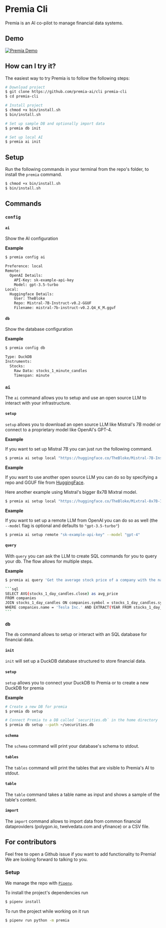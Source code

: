 # Premia Cli

Premia is an AI co-pilot to manage financial data systems.

## Demo

[![Premia Demo](https://cdn.loom.com/sessions/thumbnails/9dad48f3775d4fa0ba76df6e65765cf9-with-play.gif)](https://www.loom.com/embed/9dad48f3775d4fa0ba76df6e65765cf9?sid=0f640b6c-f8f0-4d41-9806-82e8dcee5d86)

## How can I try it?

The easiest way to try Premia is to follow the following steps:

```sh
# Download project
$ git clone https://github.com/premia-ai/cli premia-cli
$ cd premia-cli

# Install project
$ chmod +x bin/install.sh
$ bin/install.sh

# Set up sample DB and optionally import data
$ premia db init

# Set up local AI
$ premia ai init
```

## Setup

Run the following commands in your terminal from the repo's folder, to install the `premia` command.

```sh
$ chmod +x bin/install.sh
$ bin/install.sh
```

## Commands

### `config`

#### `ai`

Show the AI configuration

**Example**
```sh
$ premia config ai

Preference: local
Remote:
  OpenAI Details:
    API-Key: sk-example-api-key
    Model: gpt-3.5-turbo
Local:
  Huggingface Details:
    User: TheBloke
    Repo: Mistral-7B-Instruct-v0.2-GGUF
    Filename: mistral-7b-instruct-v0.2.Q4_K_M.gguf
```

#### `db`

Show the database configuration

**Example**
```sh
$ premia config db

Type: DuckDB
Instruments:
  Stocks:
    Raw Data: stocks_1_minute_candles
    Timespan: minute
```

### `ai`

The `ai` command allows you to setup and use an open source LLM to interact with your infrastructure.

#### `setup`

`setup` allows you to download an open source LLM like Mistral's 7B model or connect to a proprietary model like OpenAI's GPT-4.

**Example**

If you want to set up Mistral 7B you can just run the following command.

```sh
$ premia ai setup local "https://huggingface.co/TheBloke/Mistral-7B-Instruct-v0.2-GGUF/blob/main/mistral-7b-instruct-v0.2.Q4_K_M.gguf"
```

**Example**

If you want to use another open source LLM you can do so by specifying a repo and GGUF file from [HuggingFace](https://huggingface.co).

Here another example using Mistral's bigger 8x7B Mixtral model.

```sh
$ premia ai setup local "https://huggingface.co/TheBloke/Mixtral-8x7B-Instruct-v0.1-GGUF/blob/main/mixtral-8x7b-instruct-v0.1.Q4_K_M.gguf"
```

**Example**

If you want to set up a remote LLM from OpenAI you can do so as well (the `--model` flag is optional and defaults to `"gpt-3.5-turbo"`)

```sh
$ premia ai setup remote "sk-example-api-key" --model "gpt-4"
```

#### `query`

With `query` you can ask the LLM to create SQL commands for you to query your db. The flow allows for multiple steps.

**Example**
````sh
$ premia ai query 'Get the average stock price of a company with the name "Tesla Inc." for the year 2024'

```sql
SELECT AVG(stocks_1_day_candles.close) as avg_price
FROM companies
JOIN stocks_1_day_candles ON companies.symbol = stocks_1_day_candles.symbol
WHERE companies.name = 'Tesla Inc.' AND EXTRACT(YEAR FROM stocks_1_day_candles.bucket) = 2024;
```
````

### `db`

The `db` command allows to setup or interact with an SQL database for financial data.

#### `init`

`init` will set up a DuckDB database structured to store financial data.

#### `setup`

`setup` allows you to connect your DuckDB to Premia or to create a new DuckDB for premia

**Example**

```sh
# Create a new DB for premia
$ premia db setup

# Connect Premia to a DB called `securities.db` in the home directory
$ premia db setup --path ~/securities.db
```

#### `schema`

The `schema` command will print your database's schema to stdout.

#### `tables`

The `tables` command will print the tables that are visible to Premia's AI to stdout.

#### `table`

The `table` command takes a table name as input and shows a sample of the table's content.

#### `import`

The `import` command allows to import data from common financial dataproviders (polygon.io, twelvedata.com and yfinance) or a CSV file.

## For contributors

Feel free to open a Github issue if you want to add functionality to Premia! We are looking forward to talking to you.

### Setup

We manage the repo with [`Pipenv`](https://pipenv.pypa.io/en/latest/#install-pipenv-today).

To install the project's dependencies run

```sh
$ pipenv install
```

To run the project while working on it run

```sh
$ pipenv run python -m premia
```
